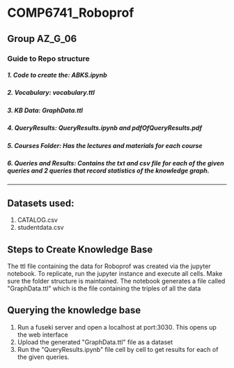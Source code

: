 # COMP6741_Roboprof

## Group AZ_G_06


### Guide to Repo structure
##### 1. Code to create the: ABKS.ipynb
##### 2. Vocabulary: vocabulary.ttl
##### 3. KB Data:  GraphData.ttl
##### 4. QueryResults: QueryResults.ipynb and pdfOfQueryResults.pdf
##### 5. Courses Folder: Has the lectures and materials for each course
##### 6. Queries and Results: Contains the txt and csv file for each of the given queries and 2 queries that record statistics of the knowledge graph. 

------------------

## Datasets used:
1. CATALOG.csv
2. studentdata.csv

## Steps to Create Knowledge Base
The ttl file containing the data for Roboprof was created via the jupyter notebook. To replicate, run the jupyter instance and execute all cells. Make sure the folder structure is maintained. The notebook generates a file called "GraphData.ttl" which is the file containing the triples of all the data

## Querying the knowledge base
1. Run a fuseki server and open a localhost at port:3030. This opens up the web interface
2. Upload the generated "GraphData.ttl" file as a dataset
3. Run the "QueryResults.ipynb" file cell by cell to get results for each of the given queries. 